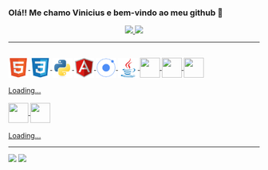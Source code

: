 ### Olá!! Me chamo Vinicius e bem-vindo ao meu github 👋

<div align="center">
  <a href="https://github.com/ViniciusKinjo">
  <img height="180em" src="https://github-readme-stats.vercel.app/api?username=ViniciusKinjo&show_icons=true&theme=algolia&include_all_commits=true&count_private=true"/>
  <img height="180em" src="https://github-readme-stats.vercel.app/api/top-langs/?username=ViniciusKinjo&layout=compact&langs_count=7&theme=algolia"/>
</div>
  <hr>
<div><br>
  <code><img align="center" height="40" width="40" src="https://raw.githubusercontent.com/devicons/devicon/master/icons/html5/html5-original.svg"></code>
  <code><img align="center" height="40" width="40" src="https://raw.githubusercontent.com/devicons/devicon/master/icons/css3/css3-original.svg"></code>
  <code><img align="center" height="40" width="40" src="https://raw.githubusercontent.com/devicons/devicon/master/icons/python/python-original.svg"></code>
  <code><img align="center" height="40" width="40" src="https://raw.githubusercontent.com/devicons/devicon/master/icons/angularjs/angularjs-original.svg"></code>
  <code><img align="center" height="40" width="40" src="https://raw.githubusercontent.com/devicons/devicon/master/icons/ionic/ionic-original.svg"></code>
  <code><img align="center" height="40" width="40" src="https://raw.githubusercontent.com/devicons/devicon/master/icons/java/java-original.svg"></code>
  <code><img align="center" height="40" width="40" src="https://cdn.jsdelivr.net/gh/devicons/devicon/icons/github/github-original.svg"></code>
  <code><img align="center" height="40" width="40" src="https://cdn.jsdelivr.net/gh/devicons/devicon/icons/git/git-original.svg"></code>
  <code><img align="center" height="40" width="40" src="https://cdn.jsdelivr.net/gh/devicons/devicon/icons/apache/apache-original.svg"></code>
  <br><br>
  Loading...
</div>
<div><br>
  <code><img align="center" height="40" width="40" src="https://cdn.jsdelivr.net/gh/devicons/devicon/icons/vscode/vscode-original.svg"></code>
  <code><img align="center" height="40" width="40" src="https://cdn.jsdelivr.net/gh/devicons/devicon/icons/intellij/intellij-original.svg"></code>
  <br><br>
  Loading...
</div>
  <hr>
<div>
  <a href = "mailto:vhkinjo@hotmail.com"><img src="https://img.shields.io/badge/-Gmail-%23333?style=for-the-badge&logo=gmail&logoColor=white" target="_blank"></a>
  <a href="https://www.linkedin.com/in/viniciuskinjo/" target="_blank"><img src="https://img.shields.io/badge/-LinkedIn-%230077B5?style=for-the-badge&logo=linkedin&logoColor=white" target="_blank"></a> 
  
</div>
